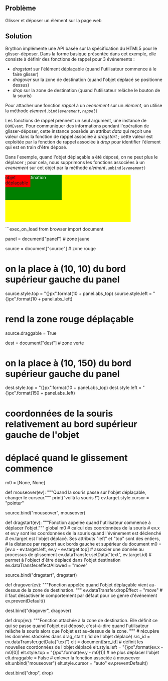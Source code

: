 Problème
--------
Glisser et déposer un élément sur la page web


Solution
--------

Brython implémente une API basée sur la spécification du HTML5 pour le
glisser-déposer. Dans la forme basique présentée dans cet exemple, elle
consiste à définir des fonctions de rappel pour 3 événements :

- _dragstart_ sur l'élément déplaçable (quand l'utilisateur commence à le
  faire glisser)
- _dragover_ sur la zone de destination (quand l'objet déplacé se positionne
  dessus)
- _drop_ sur la zone de destination (quand l'utilisateur relâche le bouton de
  la souris)

Pour attacher une fonction _rappel_ à un _evenement_ sur un _element_, on
utilise la méthode _element_<code>.bind(_evenement,rappel_)</code>

Les fonctions de rappel prennent un seul argument, une instance de `DOMEvent`.
Pour communiquer des informations pendant l'opération de glisser-déposer,
cette instance possède un attribut _data_ qui reçoit une valeur dans la
fonction de rappel associée à _dragstart_ ; cette valeur est exploitée par la
fonction de rappel associée à _drop_ pour identifier l'élement qui est en
train d'être déposé.

Dans l'exemple, quand l'objet déplaçable a été déposé, on ne peut plus le
déplacer ; pour cela, nous supprimons les fonctions associées à un _evenement_
sur cet objet par la méthode _element_<code>.unbind(_evenement_)</code>

<div style="width:400px;height:150px;background-color:yellow" id="panel">
<div id="dest" style="position:absolute;width:180px;height:80px;background-color:green;color:white;">
zone de destination
</div>
<div id="source" style="position:absolute;width:80px;height:40px;background-color:red;">
objet déplaçable
</div>
</div>

<p>
```exec_on_load
from browser import document

panel = document["panel"] # zone jaune

source = document["source"] # zone rouge
# on la place à (10, 10) du bord supérieur gauche du panel
source.style.top = "{}px".format(10 + panel.abs_top)
source.style.left = "{}px".format(10 + panel.abs_left)
# rend la zone rouge déplaçable
source.draggable = True

dest = document["dest"] # zone verte
# on la place à (10, 150) du bord supérieur gauche du panel
dest.style.top = "{}px".format(10 + panel.abs_top)
dest.style.left = "{}px".format(150 + panel.abs_left)

# coordonnées de la souris relativement au bord supérieur gauche de l'objet
# déplacé quand le glissement commence
m0 = [None, None]

def mouseover(ev):
    """Quand la souris passe sur l'objet déplaçable, changer le curseur."""
    print("voilà la souris !")
    ev.target.style.cursor = "pointer"

source.bind("mouseover", mouseover)

def dragstart(ev):
    """Fonction appelée quand l'utilisateur commence à déplacer l'objet."""
    global m0
    # calcul des coordonnées de la souris
    # ev.x et ev.y sont les coordonnées de la souris quand l'événement est déclenché
    # ev.target est l'objet déplacé. Ses attributs "left" et "top" sont des entiers,
    # la distance par rapport aux bords gauche et supérieur du document
    m0 = [ev.x - ev.target.left, ev.y - ev.target.top]
    # associer une donnée au processus de glissement
    ev.dataTransfer.setData("text", ev.target.id)
    # permet à l'object d'être déplacé dans l'objet destination
    ev.dataTransfer.effectAllowed = "move"

source.bind("dragstart", dragstart)

def dragover(ev):
    """Fonction appelée quand l'objet déplaçable vient au-dessus de la zone de
    destination.
    """
    ev.dataTransfer.dropEffect = "move"
    # il faut désactiver le comportement par défaut pour ce genre d'événement
    ev.preventDefault()

dest.bind("dragover", dragover)

def drop(ev):
    """Fonction attachée à la zone de destination.
    Elle définit ce qui se passe quand l'objet est déposé, c'est-à-dire
    quand l'utilisateur relâche la souris alors que l'objet est au-dessus de
    la zone.
    """
    # récupère les données stockées dans drag_start (l'id de l'objet déplacé)
    src_id = ev.dataTransfer.getData("text")
    elt = document[src_id]
    # définit les nouvelles coordonnées de l'objet déplacé
    elt.style.left = "{}px".format(ev.x - m0[0])
    elt.style.top = "{}px".format(ev.y - m0[1])
    # ne plus déplacer l'objet
    elt.draggable = False
    # enlever la fonction associée à mouseover
    elt.unbind("mouseover")
    elt.style.cursor = "auto"
    ev.preventDefault()

dest.bind("drop", drop)
```
